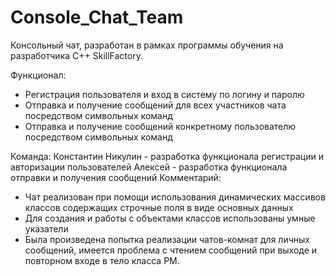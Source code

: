 # Console_Chat_Team

Консольный чат, разработан в рамках программы обучения на разработчика C++ SkillFactory.

Функционал:
- Регистрация пользователя и вход в систему по логину и паролю
- Отправка и получение сообщений для всех участников чата посредством символьных команд
- Отправка и получение сообщений конкретному пользователю посредством символьных команд

Команда:
Константин Никулин - разработка функционала регистрации и авторизации пользователей
Алексей - разработка функционала отправки и получения сообщений
Комментарий:
- Чат реализован при помощи использования динамических массивов классов содержащих строчные поля в виде основных данных
- Для создания и работы с объектами классов использованы умные указатели
- Была произведена попытка реализации чатов-комнат для личных сообщений, имеется проблема с чтением сообщений при выходе и повторном входе в тело класса PM.
